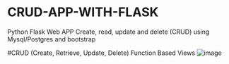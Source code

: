 # CRUD-APP-WITH-FLASK
Python Flask Web APP Create, read, update and delete (CRUD) using Mysql/Postgres and bootstrap

#CRUD (Create, Retrieve, Update, Delete) Function Based Views
![image](https://user-images.githubusercontent.com/78531307/154501098-80de9fc9-1bb9-4846-aaf8-c500eca81c5b.png)
